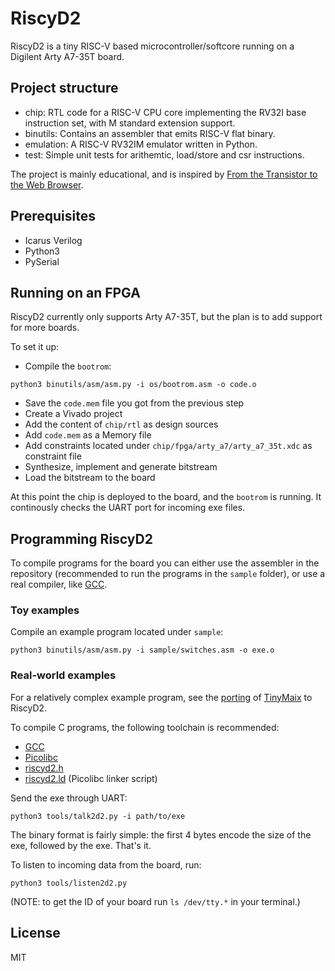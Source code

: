 # RiscyD2

RiscyD2 is a tiny RISC-V based microcontroller/softcore running on a Digilent Arty A7-35T board.

## Project structure

- chip: RTL code for a RISC-V CPU core implementing the RV32I base instruction set, with M standard extension support.
- binutils: Contains an assembler that emits RISC-V flat binary.
- emulation: A RISC-V RV32IM emulator written in Python.
- test: Simple unit tests for arithemtic, load/store and csr instructions.

The project is mainly educational, and is inspired by [From the Transistor to the Web Browser](https://github.com/geohot/fromthetransistor).

## Prerequisites

- Icarus Verilog
- Python3
- PySerial

## Running on an FPGA

RiscyD2 currently only supports Arty A7-35T, but the plan is to add support for more boards.

To set it up:
- Compile the `bootrom`: 

`python3 binutils/asm/asm.py -i os/bootrom.asm -o code.o`

- Save the `code.mem` file you got from the previous step
- Create a Vivado project
- Add the content of `chip/rtl` as design sources
- Add `code.mem` as a Memory file
- Add constraints located under `chip/fpga/arty_a7/arty_a7_35t.xdc` as constraint file
- Synthesize, implement and generate bitstream
- Load the bitstream to the board

At this point the chip is deployed to the board, and the `bootrom` is running. It continously checks the UART port for incoming exe files.

## Programming RiscyD2

To compile programs for the board you can either use the assembler in the repository (recommended to run the programs in the `sample` folder), or use a real compiler, like [GCC](https://github.com/riscv-collab/riscv-gnu-toolchain).

### Toy examples

Compile an example program located under `sample`:

`python3 binutils/asm/asm.py -i sample/switches.asm -o exe.o`

### Real-world examples

For a relatively complex example program, see the [porting](https://github.com/wpmed92/TinyMaix-RiscyD2) of [TinyMaix](https://github.com/sipeed/TinyMaix) to RiscyD2.

To compile C programs, the following toolchain is recommended:

- [GCC](https://github.com/riscv-collab/riscv-gnu-toolchain)
- [Picolibc](https://github.com/picolibc/picolibc)
- [riscyd2.h](lib/riscyd2.h)
- [riscyd2.ld](lib/riscyd2.ld) (Picolibc linker script)


Send the exe through UART:

`python3 tools/talk2d2.py -i path/to/exe`

The binary format is fairly simple: the first 4 bytes encode the size of the exe, followed by the exe. That's it.

To listen to incoming data from the board, run:

`python3 tools/listen2d2.py`

(NOTE: to get the ID of your board run `ls /dev/tty.*` in your terminal.)

## License

MIT
